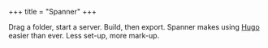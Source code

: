 +++
title = "Spanner"
+++

Drag a folder, start a server. Build, then export. Spanner makes using [Hugo](https://gohugo.io) easier than ever. Less set-up, more mark-up.